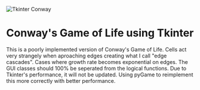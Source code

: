 ![Tkinter Conway](https://user-images.githubusercontent.com/8599598/73620303-3f591080-45ff-11ea-91c3-cb04c4dcfcdd.JPG)
# Conway's Game of Life using Tkinter
This is a poorly implemented version of Conway's Game of Life.
Cells act very strangely when aproaching edges creating what I call
"edge cascades". Cases where growth rate becomes exponential on edges.
The GUI classes should 100% be seperated from the logical functions.
Due to Tkinter's performance, it will not be updated. Using pyGame
to reimplement this more correctly with better performance.
